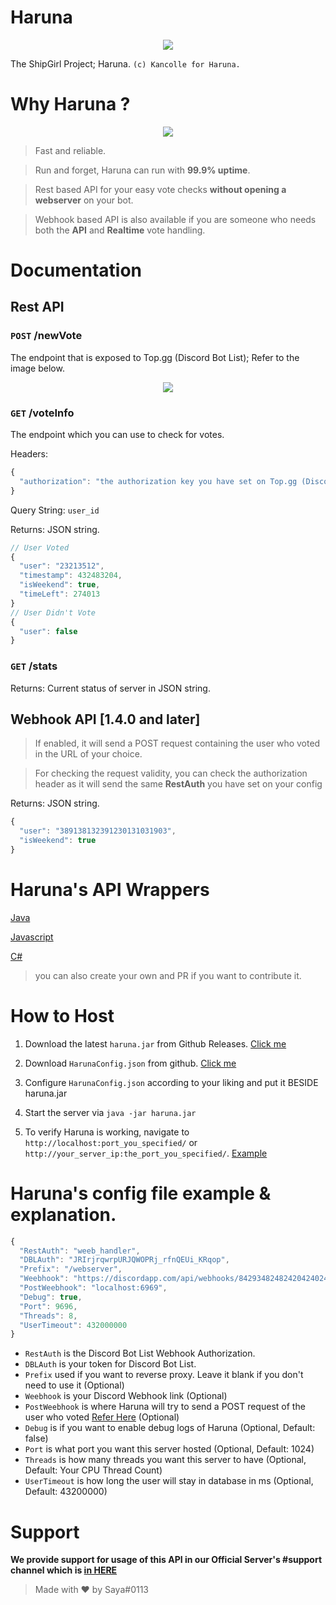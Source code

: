 # Haruna
<p align="center">
  <img src="https://vignette.wikia.nocookie.net/kancolle/images/6/61/Haruna_Shopping_Full.png/revision/latest/">
</p>

The ShipGirl Project; Haruna. `(c) Kancolle for Haruna.`

# Why Haruna ?
<p align="center">
  <img src="https://i.imgur.com/7Yiqs4D.png">
</p>

> Fast and reliable.

> Run and forget, Haruna can run with **99.9% uptime**.

> Rest based API for your easy vote checks **without opening a webserver** on your bot.

> Webhook based API is also available if you are someone who needs both the **API** and **Realtime** vote handling.

# Documentation

## Rest API

### `POST` /newVote
The endpoint that is exposed to Top.gg (Discord Bot List); Refer to the image below.

<p align="center">
  <img src="https://i.imgur.com/TaVWQ5y.png">
</p>

### `GET` /voteInfo
The endpoint which you can use to check for votes.

Headers: 
```js
{
  "authorization": "the authorization key you have set on Top.gg (Discord Bot List) webhook"
}
```

Query String: `user_id`

Returns: JSON string.
```js
// User Voted
{
  "user": "23213512",
  "timestamp": 432483204, 
  "isWeekend": true,
  "timeLeft": 274013
}
// User Didn't Vote
{
  "user": false
}
```

### `GET` /stats
Returns: Current status of server in JSON string.

## Webhook API [1.4.0 and later]

> If enabled, it will send a POST request containing the user who voted in the URL of your choice.

> For checking the request validity, you can check the authorization header as it will send the same **RestAuth** you have set on your config

Returns: JSON string.
```js
{
  "user": "389138132391230131031903",
  "isWeekend": true
}
```

# Haruna's API Wrappers

[Java](https://github.com/Deivu/Haruna/tree/master/HarunaWrapper/java)

[Javascript](https://github.com/Deivu/Haruna/tree/master/HarunaWrapper/Javascript-Node.js)

[C#](https://github.com/Deivu/Haruna/tree/master/HarunaWrapper/CSharp-Dotnet)

> you can also create your own and PR if you want to contribute it.

# How to Host

1. Download the latest `haruna.jar` from Github Releases. [Click me](https://github.com/Deivu/Haruna/releases)

2. Download `HarunaConfig.json` from github. [Click me](https://github.com/Deivu/Haruna/blob/master/config_example/HarunaConfig.json)

3. Configure `HarunaConfig.json` according to your liking and put it BESIDE haruna.jar

4. Start the server via `java -jar haruna.jar`

5. To verify Haruna is working, navigate to `http://localhost:port_you_specified/` or `http://your_server_ip:the_port_you_specified/`. [Example](http://it-snake.net:1101/)

# Haruna's config file example & explanation.
```js
{
  "RestAuth": "weeb_handler", 
  "DBLAuth": "JRIrjrqwrpURJQWOPRj_rfnQEUi_KRqop",
  "Prefix": "/webserver",
  "Weebhook": "https://discordapp.com/api/webhooks/84293482482420424024802/sneaky_token_OWO",
  "PostWeebhook": "localhost:6969",
  "Debug": true,
  "Port": 9696,
  "Threads": 8,
  "UserTimeout": 432000000
}
```
- `RestAuth` is the Discord Bot List Webhook Authorization.
- `DBLAuth` is your token for Discord Bot List.
- `Prefix` used if you want to reverse proxy. Leave it blank if you don't need to use it (Optional)
- `Weebhook` is your Discord Webhook link (Optional)
- `PostWeebhook` is where Haruna will try to send a POST request of the user who voted [Refer Here](https://github.com/Deivu/Haruna#webhook-api-v140-and-later) (Optional)
- `Debug` is if you want to enable debug logs of Haruna (Optional, Default: false)
- `Port` is what port you want this server hosted (Optional, Default: 1024)
- `Threads` is how many threads you want this server to have (Optional, Default: Your CPU Thread Count)
- `UserTimeout` is how long the user will stay in database in ms (Optional, Default: 43200000)

# Support
**We provide support for usage of this API in our Official Server's #support channel which is [in HERE](https://discordapp.com/invite/FVqbtGu)**

> Made with ❤️ by Saya#0113 
